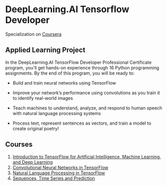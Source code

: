 # DeepLearning.AI Tensorflow Developer

Specialization on [Coursera](https://www.coursera.org/professional-certificates/tensorflow-in-practice)

## Applied Learning Project

In the DeepLearning.AI TensorFlow Developer Professional Certificate program, you'll get hands-on experience through 16 Python programming assignments. By the end of this program, you will be ready to: 

- Build and train neural networks using TensorFlow

- Improve your network’s performance using convolutions as you train it to identify real-world images

- Teach machines to understand, analyze, and respond to human speech with natural language processing systems

- Process text, represent sentences as vectors, and train a model to create original poetry!

## Courses
1. [Introduction to TensorFlow for Artificial Intelligence, Machine Learning, and Deep Learning](https://www.coursera.org/learn/introduction-tensorflow/home/welcome)
2. [Convolutional Neural Networks in TensorFlow](https://www.coursera.org/learn/convolutional-neural-networks-tensorflow/home/welcome)
3. [Natural Language Processing in TensorFlow](https://www.coursera.org/learn/natural-language-processing-tensorflow/home/welcome)
4. [Sequences, Time Series and Prediction](https://www.coursera.org/learn/tensorflow-sequences-time-series-and-prediction/home/welcome)
